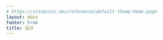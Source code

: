 ```yaml
---
# https://vitepress.dev/reference/default-theme-home-page
layout: docs
footer: true
title: 设计
---
```


